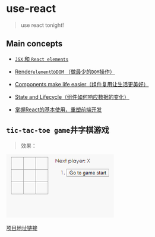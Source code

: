 # use-react
> use react tonight!

## Main concepts

- [`JSX` 和 `React elements`](https://github.com/pluscai/use-react/issues/2)
- [Render`element`to`DOM` （做最少的`DOM`操作）](https://github.com/pluscai/use-react/issues/3)
- [Components make life easier（组件复用让生活更美好）](https://github.com/pluscai/use-react/issues/4)
- [State and Lifecycle（组件如何响应数据的变化）](https://github.com/pluscai/use-react/issues/5)

- [掌握React的基本使用，重塑前端开发](https://github.com/pluscai/use-react/issues/13)

## `tic-tac-toe game`井字棋游戏

> 效果：

![toc-game](assets/toc-game.gif)

[项目地址链接](https://github.com/pluscai/tic-tac-toe-game)